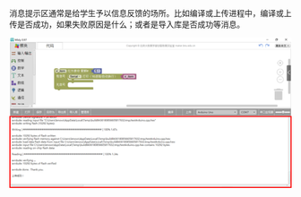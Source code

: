 消息提示区通常是给学生予以信息反馈的场所。比如编译或上传进程中，编译或上传是否成功，如果失败原因是什么；或者是导入库是否成功等消息。

![](images/22/%E6%B6%88%E6%81%AF%E6%8F%90%E7%A4%BA%E5%8C%BA1.png)
